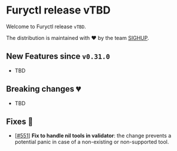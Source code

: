# Furyctl release vTBD

Welcome to Furyctl release `vTBD`.

The distribution is maintained with ❤️ by the team [SIGHUP](https://sighup.io/).

## New Features since `v0.31.0`

- TBD

## Breaking changes 💔

- TBD

## Fixes 🐞

- [[#551](https://github.com/sighupio/furyctl/issues/551)] **Fix to handle nil tools in validator**: the change prevents a potential panic in case of a non-existing or non-supported tool.